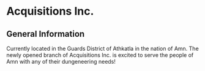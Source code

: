 # Acquisitions Inc.

## General Information
Currently located in the Guards District of Athkatla in the nation of Amn. The newly opened branch of Acquisitions Inc. is excited to serve the people of Amn with any of their dungeneering needs!